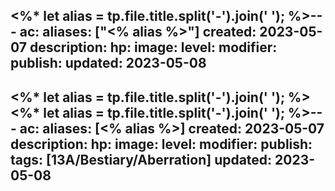 <%* let alias = tp.file.title.split('-').join(' '); %>---
ac: 
aliases: ["<% alias %>"]
created: 2023-05-07
description: 
hp: 
image: 
level: 
modifier: 
publish: 
updated: 2023-05-08
---
<%* let alias = tp.file.title.split('-').join(' '); %><%* let alias = tp.file.title.split('-').join(' '); %>---
ac: 
aliases: [<% alias %>]
created: 2023-05-07
description: 
hp: 
image: 
level: 
modifier: 
publish: 
tags: [13A/Bestiary/Aberration]
updated: 2023-05-08
---
